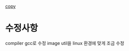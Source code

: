 [copy](https://github.com/kkamagui/mint64os-examples/tree/master/source_code/chap07)

# 수정사항

compiler gcc로 수정 
image util을 linux 환경에 맞게 조금 수정

